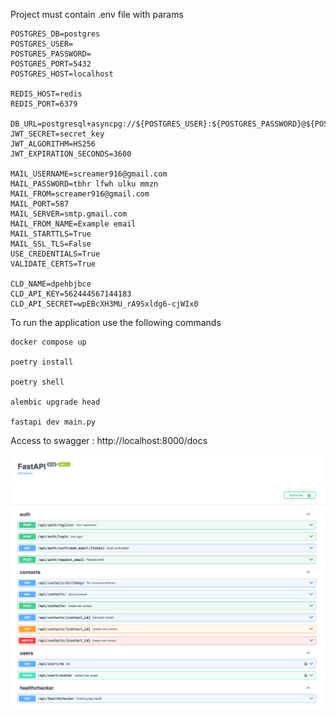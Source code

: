 Project must contain .env file with params

```
POSTGRES_DB=postgres
POSTGRES_USER=
POSTGRES_PASSWORD=
POSTGRES_PORT=5432
POSTGRES_HOST=localhost

REDIS_HOST=redis
REDIS_PORT=6379

DB_URL=postgresql+asyncpg://${POSTGRES_USER}:${POSTGRES_PASSWORD}@${POSTGRES_HOST}:${POSTGRES_PORT}/${POSTGRES_DB}
JWT_SECRET=secret_key
JWT_ALGORITHM=HS256
JWT_EXPIRATION_SECONDS=3600

MAIL_USERNAME=screamer916@gmail.com
MAIL_PASSWORD=tbhr lfwh ulku mmzn
MAIL_FROM=screamer916@gmail.com
MAIL_PORT=587
MAIL_SERVER=smtp.gmail.com
MAIL_FROM_NAME=Example email
MAIL_STARTTLS=True
MAIL_SSL_TLS=False
USE_CREDENTIALS=True
VALIDATE_CERTS=True

CLD_NAME=dpehbjbce
CLD_API_KEY=562444567144183
CLD_API_SECRET=wpEBcXH3MU_rA9Sxldg6-cjWIx0
```

To run the application use the following commands

```
docker compose up

poetry install

poetry shell

alembic upgrade head

fastapi dev main.py
```

Access to swagger : http://localhost:8000/docs

![alt text](image-1.png)
